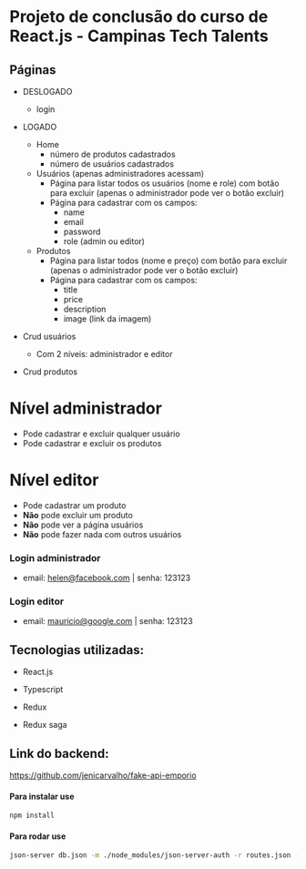 # Projeto de conclusão do curso de React.js - Campinas Tech Talents

## Páginas
- DESLOGADO
  - login
- LOGADO
  - Home
    - número de produtos cadastrados
    - número de usuários cadastrados
  - Usuários (apenas administradores acessam)
    - Página para listar todos os usuários (nome e role) com botão para excluir (apenas o administrador pode ver o botão excluir)
    - Página para cadastrar com os campos:
      - name
      - email
      - password
      - role (admin ou editor)
  - Produtos
    - Página para listar todos (nome e preço) com botão para excluir (apenas o administrador pode ver o botão excluir)
    - Página para cadastrar com os campos:
      - title
      - price
      - description
      - image (link da imagem)

  
- Crud usuários
  - Com 2 níveis: administrador e editor
- Crud produtos

# Nível administrador
- Pode cadastrar e excluir qualquer usuário
- Pode cadastrar e excluir os produtos

# Nível editor
- Pode cadastrar um produto
- **Não** pode excluir um produto
- **Não** pode ver a página usuários 
- **Não** pode fazer nada com outros usuários


### Login administrador
- email: helen@facebook.com | senha: 123123

### Login editor
- email: mauricio@google.com | senha: 123123

## Tecnologias utilizadas:

- React.js

- Typescript

- Redux

- Redux saga



## Link do backend:
https://github.com/jenicarvalho/fake-api-emporio

#### Para instalar use
```bash
npm install
```

#### Para rodar use
```bash
json-server db.json -m ./node_modules/json-server-auth -r routes.json --port 4000
```


